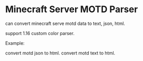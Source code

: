 # Minecraft Server MOTD Parser
can convert minecraft serve motd data to text, json, html.

support 1.16 custom color parser.



Example:

 convert motd json to html.
 convert motd text to html.
